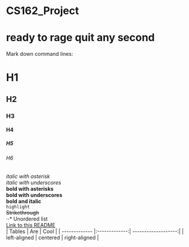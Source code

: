 # CS162_Project
# ready to rage quit any second 
Mark down command lines: 
# H1
## H2
### H3
#### H4
##### H5
###### H6
*italic with asterisk*  
_italic with underscores_  
**bold with asterisks**  
__bold with underscores__  
**bold and __italic__**  
`highlight`  
~~Strikethrough~~  
⋅⋅* Unordered list  
[Link to this README](https://github.com/spookyfiish/CS162_Project/edit/master/README.md)  
| Tables        | Are           | Cool                |
| ------------- |:-------------:| -------------------:|
| left-aligned  | centered      | right-aligned       |
